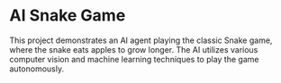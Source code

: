 # AI Snake Game

This project demonstrates an AI agent playing the classic Snake game, where the snake eats apples to grow longer. The AI utilizes various computer vision and machine learning techniques to play the game autonomously.


